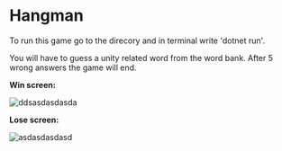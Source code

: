 # Hangman

To run this game go to the direcory and in terminal write 'dotnet run'.

You will have to guess a unity related word from the word bank.
After 5 wrong answers the game will end.

__Win screen:__

![ddsasdasdasda](https://user-images.githubusercontent.com/33173449/81188367-e615ca00-8fbd-11ea-842f-72ed5b74a1f1.PNG)


__Lose screen:__

![asdasdasdasd](https://user-images.githubusercontent.com/33173449/81188234-bebefd00-8fbd-11ea-81d9-e17f439a36f4.PNG)
